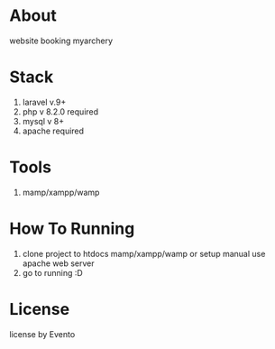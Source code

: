 # About
website booking myarchery

# Stack
1. laravel v.9+
2. php v 8.2.0 required
3. mysql v 8+
4. apache required

# Tools
1. mamp/xampp/wamp

# How To Running
1. clone project to htdocs mamp/xampp/wamp or setup manual use apache web server
2. go to running :D

# License
license by Evento

